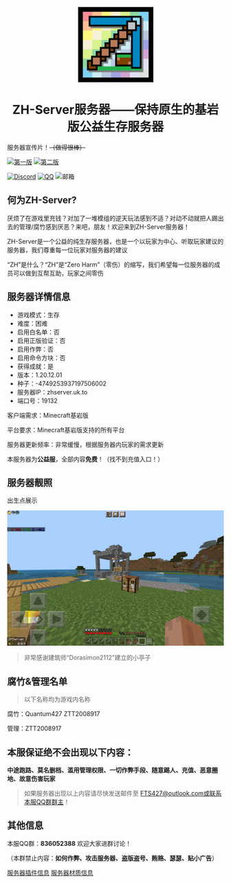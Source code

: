 <meta name="description" content="ZH-Server">
<meta name="keywords" content="ZH-Server,Minecraft,Server,服务器,Bedrock,基岩版">
<div align="center">
    <img width="175" src="/photos/ZH-Server.png">
</div>
<h1 align="center">ZH-Server服务器——保持原生的基岩版公益生存服务器</h1>

服务器宣传片！~~（做得很棒）~~

[![第一版](https://img.shields.io/badge/第一版-FFC0CB?style=for-the-badge&logo=bilibili&logoColor=white)](https://www.bilibili.com/video/BV1Ah4y1V7Ws/?spm_id_from=333.999.0.0)
[![第二版](https://img.shields.io/badge/第二版-FFC0CB?style=for-the-badge&logo=bilibili&logoColor=white)](https://www.bilibili.com/video/BV1fg4y1A7PP/?spm_id_from=333.788.recommend_more_video.-1)

[![Discord](https://img.shields.io/badge/Discord-4B0082?style=for-the-badge&logo=discord&logoColor=white)](https://discord.gg/S6SDhrad)
[![QQ](https://img.shields.io/badge/QQ-836052388-4169E1?style=for-the-badge&logoColor=white)](http://qm.qq.com/cgi-bin/qm/qr?_wv=1027&k=89oGlqOoovJVsXx_9cSg3ri8GNXr_rCs&authKey=SxgvNWIiXBx89Lb%2FvXyi2wQtFpzJetKtY44mAe3RfB2PHcdIzYeoP7C3HBjaI3gM&noverify=0&group_code=836052388)
![邮箱](https://img.shields.io/badge/EMAIL-fts427%40outlook.com-4169E1?style=for-the-badge&logoColor=white)

## 何为ZH-Server?

厌烦了在游戏里充钱？对加了一堆模组的逆天玩法感到不适？对动不动就把人踢出去的管理/腐竹感到厌恶？来吧，朋友！欢迎来到ZH-Server服务器！

ZH-Server是一个公益的纯生存服务器，也是一个以玩家为中心、听取玩家建议的服务器，我们尊重每一位玩家对服务器的建议

“ZH”是什么？“ZH”是“Zero Harm”（零伤）的缩写，我们希望每一位服务器的成员可以做到互帮互助，玩家之间零伤

## 服务器详情信息

- 游戏模式：生存
- 难度：困难
- 启用白名单：否
- 启用正版验证：否
- 启用作弊：否
- 启用命令方块：否
- 获得成就：是
- 版本：1.20.12.01
- 种子：-4749253937197506002
- 服务器IP：zhserver.uk.to
- 端口号：19132

客户端需求：Minecraft基岩版

平台要求：Minecraft基岩版支持的所有平台

服务器更新频率：非常缓慢，根据服务器内玩家的需求更新

本服务器为**公益服**，全部内容**免费**！（找不到充值入口！）

## 服务器靓照

出生点展示

![swanpoint](/photos/swanpoint.jpeg)

> 非常感谢建筑师“Dorasimon2112”建立的小亭子

## 腐竹&管理名单

> 以下名称均为游戏内名称

腐竹：Quantum427 ZTT2008917

管理：ZTT2008917

## 本服保证绝不会出现以下内容：

**中途跑路、莫名删档、滥用管理权限、一切作弊手段、随意踢人、充值、恶意圈地、故意伤害玩家**

> 如果服务器出现以上内容请尽快发送邮件至 FTS427@outlook.com或联系本服QQ群群主！

## 其他信息

本服QQ群：**836052388** 欢迎大家进群讨论！

（本群禁止内容：**如何作弊、攻击服务器、盗版盗号、贿赂、瑟瑟、贴小广告**）

[服务器插件信息](/plug.md "服务器插件信息")
[服务器材质信息](/resouce.md "服务器材质信息")
